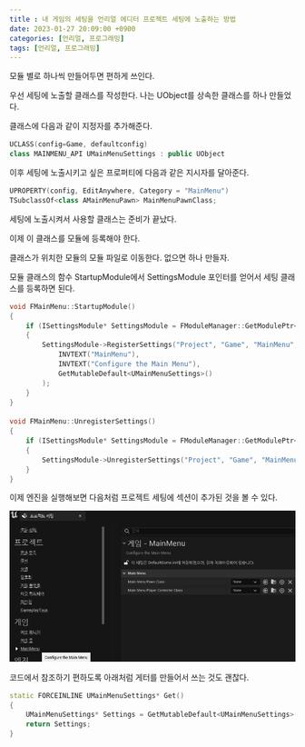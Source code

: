 ```yaml
---
title : 내 게임의 세팅을 언리얼 에디터 프로젝트 세팅에 노출하는 방법
date: 2023-01-27 20:09:00 +0900
categories: [언리얼, 프로그래밍]
tags: [언리얼, 프로그래밍]
---
```


모듈 별로 하나씩 만들어두면 편하게 쓰인다.

우선 세팅에 노출할 클래스를 작성한다. 나는 UObject를 상속한 클래스를 하나 만들었다.

클래스에 다음과 같이 지정자를 추가해준다.

```cpp
UCLASS(config=Game, defaultconfig)
class MAINMENU_API UMainMenuSettings : public UObject
```

이후 세팅에 노출시키고 싶은 프로퍼티에 다음과 같은 지시자를 달아준다.

```cpp
UPROPERTY(config, EditAnywhere, Category = "MainMenu")
TSubclassOf<class AMainMenuPawn> MainMenuPawnClass;
```

세팅에 노출시켜서 사용할 클래스는 준비가 끝났다.

이제 이 클래스를 모듈에 등록해야 한다.

클래스가 위치한 모듈의 모듈 파일로 이동한다. 없으면 하나 만들자.

모듈 클래스의 함수 StartupModule에서 SettingsModule 포인터를 얻어서 세팅 클래스를 등록하면 된다.

```cpp
void FMainMenu::StartupModule()
{
	if (ISettingsModule* SettingsModule = FModuleManager::GetModulePtr<ISettingsModule>("Settings"))
	{
		SettingsModule->RegisterSettings("Project", "Game", "MainMenu",
			INVTEXT("MainMenu"),
			INVTEXT("Configure the Main Menu"),
			GetMutableDefault<UMainMenuSettings>()
		);
	}
}

void FMainMenu::UnregisterSettings()
{
	if (ISettingsModule* SettingsModule = FModuleManager::GetModulePtr<ISettingsModule>("Settings"))
	{
		SettingsModule->UnregisterSettings("Project", "Game", "MainMenu");
	}
}
```

이제 엔진을 실행해보면 다음처럼 프로젝트 세팅에 섹션이 추가된 것을 볼 수 있다.

![Untitled](/assets/img/posts/2023-01-27-HowToExposeMySettingsToUnrealProjectSettings/Untitled.png)

코드에서 참조하기 편하도록 아래처럼 게터를 만들어서 쓰는 것도 괜찮다.

```cpp
static FORCEINLINE UMainMenuSettings* Get()
{
	UMainMenuSettings* Settings = GetMutableDefault<UMainMenuSettings>();
	return Settings;
}
```
